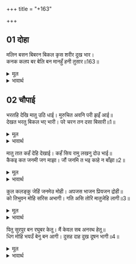 +++
title = "+163"

+++


## 01 दोहा
मलिन बसन बिबरन बिकल कृस शरीर दुख भार।  
कनक कलप बर बेलि बन मानहुँ हनी तुसार॥163॥  

<details><summary>मूल</summary>

मलिन बसन बिबरन बिकल कृस शरीर दुख भार।  
कनक कलप बर बेलि बन मानहुँ हनी तुसार॥163॥  
</details>

<details><summary>भावार्थ</summary>

कौसल्याजी मैले वस्त्र पहने हैं, चेहरे का रङ्ग बदला हुआ है, व्याकुल हो रही हैं, दुःख के बोझ से शरीर सूख गया है। ऐसी दिख रही हैं मानो सोने की सुन्दर कल्पलता को वन में पाला मार गया हो॥163॥  
</details>





## 02 चौपाई
भरतहि देखि मातु उठि धाई। मुरुचित अवनि परी झइँ आई॥  
देखत भरतु बिकल भए भारी। परे चरन तन दसा बिसारी॥1॥  

<details><summary>मूल</summary>

भरतहि देखि मातु उठि धाई। मुरुचित अवनि परी झइँ आई॥  
देखत भरतु बिकल भए भारी। परे चरन तन दसा बिसारी॥1॥  
</details>

<details><summary>भावार्थ</summary>

भरत को देखते ही माता कौसल्याजी उठ दौडीं। पर चक्कर आ जाने से मूर्च्छित होकर पृथ्वी पर गिर पडीं। यह देखते ही भरतजी बडे व्याकुल हो गए और शरीर की सुध भुलाकर चरणों में गिर पडे॥1॥  
</details>

मातु तात कहँ देहि देखाई। कहँ सिय रामु लखनु दोउ भाई॥  
कैकइ कत जनमी जग माझा। जौं जनमि त भइ काहे न बाँझा॥2॥  

<details><summary>मूल</summary>

मातु तात कहँ देहि देखाई। कहँ सिय रामु लखनु दोउ भाई॥  
कैकइ कत जनमी जग माझा। जौं जनमि त भइ काहे न बाँझा॥2॥  
</details>

<details><summary>भावार्थ</summary>

(फिर बोले-) माता! पिताजी कहाँ हैं? उन्हें दिखा दें। सीताजी तथा मेरे दोनों भाई श्री राम-लक्ष्मण कहाँ हैं? (उन्हें दिखा दें।) कैकेयी जगत में क्यों जनमी! और यदि जनमी ही तो फिर बाँझ क्यों न हुई?-॥2॥  
</details>

कुल कलङ्कु जेहिं जनमेउ मोही। अपजस भाजन प्रियजन द्रोही॥  
को तिभुवन मोहि सरिस अभागी। गति असि तोरि मातुजेहि लागी॥3॥  

<details><summary>मूल</summary>

कुल कलङ्कु जेहिं जनमेउ मोही। अपजस भाजन प्रियजन द्रोही॥  
को तिभुवन मोहि सरिस अभागी। गति असि तोरि मातुजेहि लागी॥3॥  
</details>

<details><summary>भावार्थ</summary>

जिसने कुल के कलङ्क, अपयश के भाँडे और प्रियजनों के द्रोही मुझ जैसे पुत्र को उत्पन्न किया। तीनों लोकों में मेरे समान अभागा कौन है? जिसके कारण हे माता! तेरी यह दशा हुई!॥3॥  
</details>

पितु सुरपुर बन रघुबर केतू। मैं केवल सब अनरथ हेतू॥  
धिग मोहि भयउँ बेनु बन आगी। दुसह दाह दुख दूषन भागी॥4॥  

<details><summary>मूल</summary>

पितु सुरपुर बन रघुबर केतू। मैं केवल सब अनरथ हेतू॥  
धिग मोहि भयउँ बेनु बन आगी। दुसह दाह दुख दूषन भागी॥4॥  
</details>

<details><summary>भावार्थ</summary>

पिताजी स्वर्ग में हैं और श्री रामजी वन में हैं। केतु के समान केवल मैं ही इन सब अनर्थों का कारण हूँ। मुझे धिक्कार है! मैं बाँस के वन में आग उत्पन्न हुआ और कठिन दाह, दुःख और दोषों का भागी बना॥4॥  
</details>

